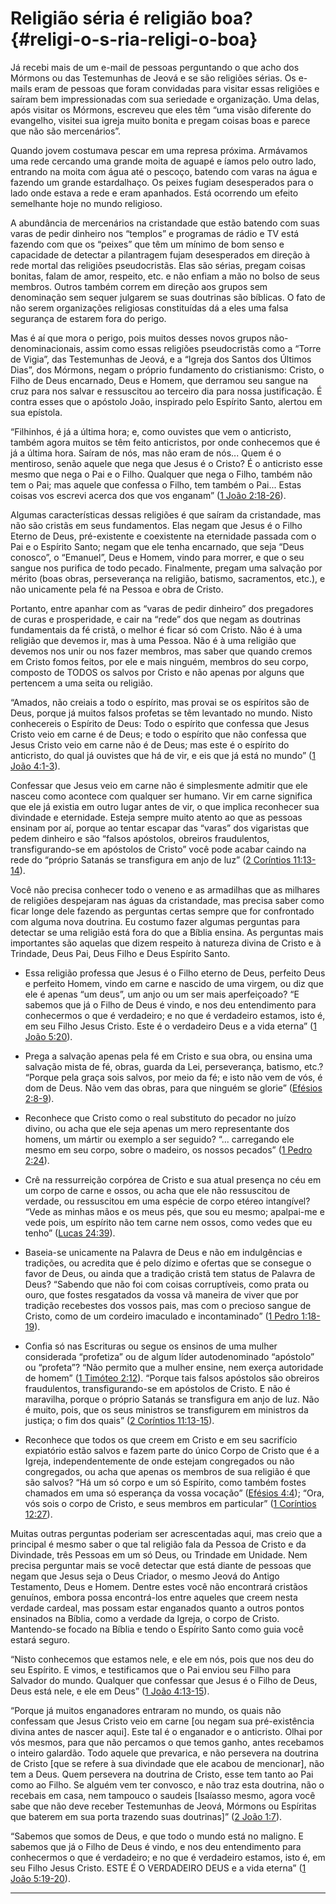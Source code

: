 # Religião séria é religião boa? {#religi-o-s-ria-religi-o-boa}

Já recebi mais de um e-mail de pessoas perguntando o que acho dos Mórmons ou das Testemunhas de Jeová e se são religiões sérias. Os e-mails eram de pessoas que foram convidadas para visitar essas religiões e saíram bem impressionadas com sua seriedade e organização. Uma delas, após visitar os Mórmons, escreveu que eles têm “uma visão diferente do evangelho, visitei sua igreja muito bonita e pregam coisas boas e parece que não são mercenários”.

Quando jovem costumava pescar em uma represa próxima. Armávamos uma rede cercando uma grande moita de aguapé e íamos pelo outro lado, entrando na moita com água até o pescoço, batendo com varas na água e fazendo um grande estardalhaço. Os peixes fugiam desesperados para o lado onde estava a rede e eram apanhados. Está ocorrendo um efeito semelhante hoje no mundo religioso.

A abundância de mercenários na cristandade que estão batendo com suas varas de pedir dinheiro nos “templos” e programas de rádio e TV está fazendo com que os “peixes” que têm um mínimo de bom senso e capacidade de detectar a pilantragem fujam desesperados em direção à rede mortal das religiões pseudocristãs. Elas são sérias, pregam coisas bonitas, falam de amor, respeito, etc. e não enfiam a mão no bolso de seus membros. Outros também correm em direção aos grupos sem denominação sem sequer julgarem se suas doutrinas são bíblicas. O fato de não serem organizações religiosas constituídas dá a eles uma falsa segurança de estarem fora do perigo.

Mas é aí que mora o perigo, pois muitos desses novos grupos não-denominacionais, assim como essas religiões pseudocristãs como a “Torre de Vigia”, das Testemunhas de Jeová, e a “Igreja dos Santos dos Últimos Dias”, dos Mórmons, negam o próprio fundamento do cristianismo: Cristo, o Filho de Deus encarnado, Deus e Homem, que derramou seu sangue na cruz para nos salvar e ressuscitou ao terceiro dia para nossa justificação. É contra esses que o apóstolo João, inspirado pelo Espírito Santo, alertou em sua epístola.

“Filhinhos, é já a última hora; e, como ouvistes que vem o anticristo, também agora muitos se têm feito anticristos, por onde conhecemos que é já a última hora. Saíram de nós, mas não eram de nós... Quem é o mentiroso, senão aquele que nega que Jesus é o Cristo? É o anticristo esse mesmo que nega o Pai e o Filho. Qualquer que nega o Filho, também não tem o Pai; mas aquele que confessa o Filho, tem também o Pai... Estas coisas vos escrevi acerca dos que vos enganam” ([1 João 2:18-26](http://bibliaonline.com.br/acf/1jo/2/18-26)).

Algumas características dessas religiões é que saíram da cristandade, mas não são cristãs em seus fundamentos. Elas negam que Jesus é o Filho Eterno de Deus, pré-existente e coexistente na eternidade passada com o Pai e o Espírito Santo; negam que ele tenha encarnado, que seja “Deus conosco”, o “Emanuel”, Deus e Homem, vindo para morrer, e que o seu sangue nos purifica de todo pecado. Finalmente, pregam uma salvação por mérito (boas obras, perseverança na religião, batismo, sacramentos, etc.), e não unicamente pela fé na Pessoa e obra de Cristo.

Portanto, entre apanhar com as “varas de pedir dinheiro” dos pregadores de curas e prosperidade, e cair na “rede” dos que negam as doutrinas fundamentais da fé cristã, o melhor é ficar só com Cristo. Não é à uma religião que devemos ir, mas à uma Pessoa. Não é à uma religião que devemos nos unir ou nos fazer membros, mas saber que quando cremos em Cristo fomos feitos, por ele e mais ninguém, membros do seu corpo, composto de TODOS os salvos por Cristo e não apenas por alguns que pertencem a uma seita ou religião.

“Amados, não creiais a todo o espírito, mas provai se os espíritos são de Deus, porque já muitos falsos profetas se têm levantado no mundo. Nisto conhecereis o Espírito de Deus: Todo o espírito que confessa que Jesus Cristo veio em carne é de Deus; e todo o espírito que não confessa que Jesus Cristo veio em carne não é de Deus; mas este é o espírito do anticristo, do qual já ouvistes que há de vir, e eis que já está no mundo” ([1 João 4:1-3](http://bibliaonline.com.br/acf/1jo/4/1-3)).

Confessar que Jesus veio em carne não é simplesmente admitir que ele nasceu como acontece com qualquer ser humano. Vir em carne significa que ele já existia em outro lugar antes de vir, o que implica reconhecer sua divindade e eternidade. Esteja sempre muito atento ao que as pessoas ensinam por aí, porque ao tentar escapar das “varas” dos vigaristas que pedem dinheiro e são “falsos apóstolos, obreiros fraudulentos, transfigurando-se em apóstolos de Cristo” você pode acabar caindo na rede do “próprio Satanás se transfigura em anjo de luz” ([2 Coríntios 11:13-14](http://bibliaonline.com.br/acf/2co/11/13-14)).

Você não precisa conhecer todo o veneno e as armadilhas que as milhares de religiões despejaram nas águas da cristandade, mas precisa saber como ficar longe dele fazendo as perguntas certas sempre que for confrontado com alguma nova doutrina. Eu costumo fazer algumas perguntas para detectar se uma religião está fora do que a Bíblia ensina. As perguntas mais importantes são aquelas que dizem respeito à natureza divina de Cristo e à Trindade, Deus Pai, Deus Filho e Deus Espírito Santo.

*   Essa religião professa que Jesus é o Filho eterno de Deus, perfeito Deus e perfeito Homem, vindo em carne e nascido de uma virgem, ou diz que ele é apenas “um deus”, um anjo ou um ser mais aperfeiçoado? “E sabemos que já o Filho de Deus é vindo, e nos deu entendimento para conhecermos o que é verdadeiro; e no que é verdadeiro estamos, isto é, em seu Filho Jesus Cristo. Este é o verdadeiro Deus e a vida eterna” ([1 João 5:20](http://bibliaonline.com.br/acf/1jo/5/20)).

*   Prega a salvação apenas pela fé em Cristo e sua obra, ou ensina uma salvação mista de fé, obras, guarda da Lei, perseverança, batismo, etc.? “Porque pela graça sois salvos, por meio da fé; e isto não vem de vós, é dom de Deus. Não vem das obras, para que ninguém se glorie” ([Efésios 2:8-9](http://bibliaonline.com.br/acf/ef/2/8-9)).

*   Reconhece que Cristo como o real substituto do pecador no juízo divino, ou acha que ele seja apenas um mero representante dos homens, um mártir ou exemplo a ser seguido? “... carregando ele mesmo em seu corpo, sobre o madeiro, os nossos pecados” ([1 Pedro 2:24](http://bibliaonline.com.br/acf/1pe/2/24)).

*   Crê na ressurreição corpórea de Cristo e sua atual presença no céu em um corpo de carne e ossos, ou acha que ele não ressuscitou de verdade, ou ressuscitou em uma espécie de corpo etéreo intangível? “Vede as minhas mãos e os meus pés, que sou eu mesmo; apalpai-me e vede pois, um espírito não tem carne nem ossos, como vedes que eu tenho” ([Lucas 24:39](http://bibliaonline.com.br/acf/lc/24/39)).

*   Baseia-se unicamente na Palavra de Deus e não em indulgências e tradições, ou acredita que é pelo dízimo e ofertas que se consegue o favor de Deus, ou ainda que a tradição cristã tem status de Palavra de Deus? “Sabendo que não foi com coisas corruptíveis, como prata ou ouro, que fostes resgatados da vossa vã maneira de viver que por tradição recebestes dos vossos pais, mas com o precioso sangue de Cristo, como de um cordeiro imaculado e incontaminado” ([1 Pedro 1:18-19](http://bibliaonline.com.br/acf/1pe/1/18-19)).

*   Confia só nas Escrituras ou segue os ensinos de uma mulher considerada “profetiza” ou de algum líder autodenominado “apóstolo” ou “profeta”? “Não permito que a mulher ensine, nem exerça autoridade de homem” ([1 Timóteo 2:12](http://bibliaonline.com.br/acf/1tm/2/12)). “Porque tais falsos apóstolos são obreiros fraudulentos, transfigurando-se em apóstolos de Cristo. E não é maravilha, porque o próprio Satanás se transfigura em anjo de luz. Não é muito, pois, que os seus ministros se transfigurem em ministros da justiça; o fim dos quais” ([2 Coríntios 11:13-15](http://bibliaonline.com.br/acf/2co/11/13-15)).

*   Reconhece que todos os que creem em Cristo e em seu sacrifício expiatório estão salvos e fazem parte do único Corpo de Cristo que é a Igreja, independentemente de onde estejam congregados ou não congregados, ou acha que apenas os membros de sua religião é que são salvos? “Há um só corpo e um só Espírito, como também fostes chamados em uma só esperança da vossa vocação” ([Efésios 4:4](http://bibliaonline.com.br/acf/ef/4/4)); “Ora, vós sois o corpo de Cristo, e seus membros em particular” ([1 Coríntios 12:27](http://bibliaonline.com.br/acf/1co/12/27)).

Muitas outras perguntas poderiam ser acrescentadas aqui, mas creio que a principal é mesmo saber o que tal religião fala da Pessoa de Cristo e da Divindade, três Pessoas em um só Deus, ou Trindade em Unidade. Nem precisa perguntar mais se você detectar que está diante de pessoas que negam que Jesus seja o Deus Criador, o mesmo Jeová do Antigo Testamento, Deus e Homem. Dentre estes você não encontrará cristãos genuínos, embora possa encontrá-los entre aqueles que creem nesta verdade cardeal, mas possam estar enganados quanto a outros pontos ensinados na Bíblia, como a verdade da Igreja, o corpo de Cristo. Mantendo-se focado na Bíblia e tendo o Espírito Santo como guia você estará seguro.

“Nisto conhecemos que estamos nele, e ele em nós, pois que nos deu do seu Espírito. E vimos, e testificamos que o Pai enviou seu Filho para Salvador do mundo. Qualquer que confessar que Jesus é o Filho de Deus, Deus está nele, e ele em Deus” ([1 João 4:13-15](http://bibliaonline.com.br/acf/1jo/4/13-15)).

“Porque já muitos enganadores entraram no mundo, os quais não confessam que Jesus Cristo veio em carne [ou negam sua pré-existência divina antes de nascer aqui]. Este tal é o enganador e o anticristo. Olhai por vós mesmos, para que não percamos o que temos ganho, antes recebamos o inteiro galardão. Todo aquele que prevarica, e não persevera na doutrina de Cristo [que se refere à sua divindade que ele acabou de mencionar], não tem a Deus. Quem persevera na doutrina de Cristo, esse tem tanto ao Pai como ao Filho. Se alguém vem ter convosco, e não traz esta doutrina, não o recebais em casa, nem tampouco o saudeis [Isaíasso mesmo, agora você sabe que não deve receber Testemunhas de Jeová, Mórmons ou Espíritas que baterem em sua porta trazendo suas doutrinas]” ([2 João 1:7](http://bibliaonline.com.br/acf/2jo/1/7)).

“Sabemos que somos de Deus, e que todo o mundo está no maligno. E sabemos que já o Filho de Deus é vindo, e nos deu entendimento para conhecermos o que é verdadeiro; e no que é verdadeiro estamos, isto é, em seu Filho Jesus Cristo. ESTE É O VERDADEIRO DEUS e a vida eterna” ([1 João 5:19-20](http://bibliaonline.com.br/acf/1jo/5/19-20)).

*****
